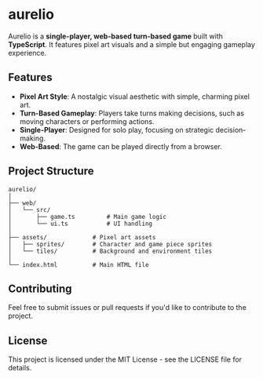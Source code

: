 # aurelio

Aurelio is a **single-player, web-based turn-based game** built with **TypeScript**. It features pixel art visuals and a simple but engaging gameplay experience.

## Features

- **Pixel Art Style**: A nostalgic visual aesthetic with simple, charming pixel art.
- **Turn-Based Gameplay**: Players take turns making decisions, such as moving characters or performing actions.
- **Single-Player**: Designed for solo play, focusing on strategic decision-making.
- **Web-Based**: The game can be played directly from a browser.

## Project Structure

```text
aurelio/
│
├── web/
│   └── src/
│       ├── game.ts         # Main game logic
│       └── ui.ts           # UI handling
│
├── assets/             # Pixel art assets
│   ├── sprites/        # Character and game piece sprites
│   └── tiles/          # Background and environment tiles
│
└── index.html          # Main HTML file
```

## Contributing

Feel free to submit issues or pull requests if you'd like to contribute to the project.

## License

This project is licensed under the MIT License - see the LICENSE file for details.
